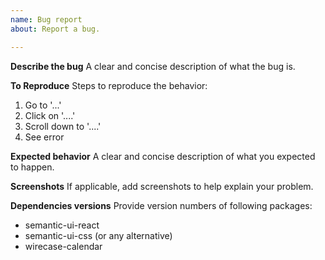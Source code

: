 ```yaml
---
name: Bug report
about: Report a bug.

---
```


**Describe the bug**
A clear and concise description of what the bug is.

**To Reproduce**
Steps to reproduce the behavior:
1. Go to '...'
2. Click on '....'
3. Scroll down to '....'
4. See error

**Expected behavior**
A clear and concise description of what you expected to happen.

**Screenshots**
If applicable, add screenshots to help explain your problem.

**Dependencies versions**
Provide version numbers of following packages:

* semantic-ui-react
* semantic-ui-css (or any alternative)
* wirecase-calendar
